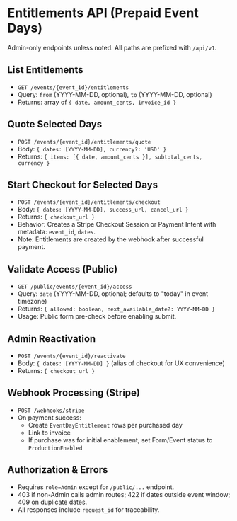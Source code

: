 # Entitlements API (Prepaid Event Days)

Admin-only endpoints unless noted. All paths are prefixed with `/api/v1`.

## List Entitlements
- `GET /events/{event_id}/entitlements`
- Query: `from` (YYYY-MM-DD, optional), `to` (YYYY-MM-DD, optional)
- Returns: array of `{ date, amount_cents, invoice_id }`

## Quote Selected Days
- `POST /events/{event_id}/entitlements/quote`
- Body: `{ dates: [YYYY-MM-DD], currency?: 'USD' }`
- Returns: `{ items: [{ date, amount_cents }], subtotal_cents, currency }`

## Start Checkout for Selected Days
- `POST /events/{event_id}/entitlements/checkout`
- Body: `{ dates: [YYYY-MM-DD], success_url, cancel_url }`
- Returns: `{ checkout_url }`
- Behavior: Creates a Stripe Checkout Session or Payment Intent with metadata: `event_id`, `dates`.
- Note: Entitlements are created by the webhook after successful payment.

## Validate Access (Public)
- `GET /public/events/{event_id}/access`
- Query: `date` (YYYY-MM-DD, optional; defaults to "today" in event timezone)
- Returns: `{ allowed: boolean, next_available_date?: YYYY-MM-DD }`
- Usage: Public form pre-check before enabling submit.

## Admin Reactivation
- `POST /events/{event_id}/reactivate`
- Body: `{ dates: [YYYY-MM-DD] }` (alias of checkout for UX convenience)
- Returns: `{ checkout_url }`

## Webhook Processing (Stripe)
- `POST /webhooks/stripe`
- On payment success:
  - Create `EventDayEntitlement` rows per purchased day
  - Link to invoice
  - If purchase was for initial enablement, set Form/Event status to `ProductionEnabled`

## Authorization & Errors
- Requires `role=Admin` except for `/public/...` endpoint.
- 403 if non-Admin calls admin routes; 422 if dates outside event window; 409 on duplicate dates.
- All responses include `request_id` for traceability.

